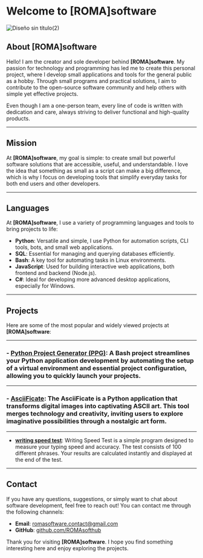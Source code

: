 # Welcome to [ROMA]software

![Diseño sin título(2)](https://github.com/user-attachments/assets/62704106-17da-4d63-8fe7-4843166d6d9d)

## About [ROMA]software
Hello! I am the creator and sole developer behind **[ROMA]software**. My passion for technology and programming has led me to create this personal project, where I develop small applications and tools for the general public as a hobby. Through small programs and practical solutions, I aim to contribute to the open-source software community and help others with simple yet effective projects.

Even though I am a one-person team, every line of code is written with dedication and care, always striving to deliver functional and high-quality products.

---

## Mission
At **[ROMA]software**, my goal is simple: to create small but powerful software solutions that are accessible, useful, and understandable. I love the idea that something as small as a script can make a big difference, which is why I focus on developing tools that simplify everyday tasks for both end users and other developers.

---

## Languages

At **[ROMA]software**, I use a variety of programming languages and tools to bring projects to life:

- **Python**: Versatile and simple, I use Python for automation scripts, CLI tools, bots, and small web applications.
- **SQL**: Essential for managing and querying databases efficiently.
- **Bash**: A key tool for automating tasks in Linux environments.
- **JavaScript**: Used for building interactive web applications, both frontend and backend (Node.js).
- **C#**: Ideal for developing more advanced desktop applications, especially for Windows.

---

## Projects

Here are some of the most popular and widely viewed projects at **[ROMA]software**:

----

### - **[Python Project Generator (PPG)](https://github.com/ROMAsofthub/Python-Project-Generator)**: A Bash project streamlines your Python application development by automating the setup of a virtual environment and essential project configuration, allowing you to quickly launch your projects.

----

### - **[AsciiFicate](https://github.com/ROMAsofthub/AsciiFicate)**: The AsciiFicate is a Python application that transforms digital images into captivating ASCII art. This tool merges technology and creativity, inviting users to explore imaginative possibilities through a nostalgic art form.

----

 - **[writing speed test](https://github.com/ROMAsofthub/writing-speed-test)**: Writing Speed Test is a simple program designed to measure your typing speed and accuracy. The test consists of 100 different phrases. Your results are calculated instantly and displayed at the end of the test.

---

## Contact
If you have any questions, suggestions, or simply want to chat about software development, feel free to reach out! You can contact me through the following channels:

- **Email**: [romasoftware.contact@gmail.com](mailto:romasoftware.contact@gmail.com)
- **GitHub**: [github.com/ROMAsofthub](https://github.com/ROMAsofthub)

Thank you for visiting **[ROMA]software**. I hope you find something interesting here and enjoy exploring the projects.
